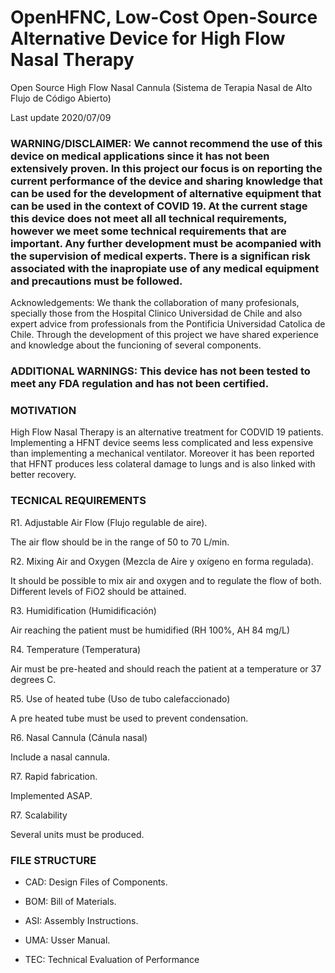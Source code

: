 # OpenHFNC, Low-Cost Open-Source Alternative Device for High Flow Nasal Therapy
Open Source High Flow Nasal Cannula (Sistema de Terapia Nasal de Alto Flujo de Código Abierto) 

Last update 2020/07/09

### WARNING/DISCLAIMER: We cannot recommend the use of this device on medical applications since it has not been extensively proven. In this project our focus is on reporting the current performance of the device and sharing knowledge that can be used for the development of alternative equipment that can be used in the context of COVID 19. At the current stage this device does not meet all all technical requirements, however we meet some technical requirements that are important. Any further development must be acompanied with the supervision of medical experts. There is a significan risk associated with the inapropiate use of any medical equipment and precautions must be followed. 


Acknowledgements: We thank the collaboration of many profesionals, specially those from the Hospital Clinico Universidad de Chile and also expert advice from professionals from the Pontificia Universidad Catolica de Chile. Through the development of this project we have shared experience and knowledge about the funcioning of several components. 

### ADDITIONAL WARNINGS: This device has not been tested to meet any FDA regulation and has not been certified. 


### MOTIVATION

High Flow Nasal Therapy is an alternative treatment for CODVID 19 patients. Implementing a HFNT device seems less complicated and less expensive than implementing a mechanical ventilator. Moreover it has been reported that HFNT produces less colateral damage to lungs and is also linked with better recovery. 


### TECNICAL REQUIREMENTS


R1. Adjustable Air Flow (Flujo regulable de aire).

The air flow should be in the range of 50 to 70 L/min. 

R2. Mixing Air and Oxygen (Mezcla de Aire y oxígeno en forma regulada).

It should be possible to mix air and oxygen and to regulate the flow of both. Different levels of FiO2 should be
attained. 

R3. Humidification (Humidificación)

Air reaching the patient must be humidified (RH 100%, AH 84 mg/L)

R4. Temperature (Temperatura)

Air must be pre-heated and should reach the patient at a temperature or 37 degrees C. 

R5. Use of heated tube (Uso de tubo calefaccionado)

A pre heated tube must be used to prevent condensation. 

R6. Nasal Cannula (Cánula nasal)

Include a nasal cannula. 

R7. Rapid fabrication.

Implemented ASAP.

R7. Scalability

Several units must be produced. 


### FILE STRUCTURE

* CAD: Design Files of Components.

* BOM: Bill of Materials. 

* ASI: Assembly Instructions. 

* UMA: Usser Manual. 

* TEC: Technical Evaluation of Performance
